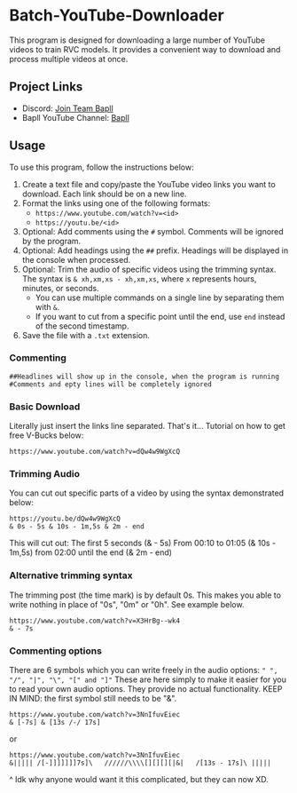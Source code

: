 # Batch-YouTube-Downloader

This program is designed for downloading a large number of YouTube videos to train RVC models. It provides a convenient way to download and process multiple videos at once.

## Project Links

- Discord: [Join Team Bapll](https://discord.gg/rbk3RCJPda)
- Bapll YouTube Channel: [Bapll](https://www.youtube.com/channel/UC6c-iFvwQJ_qO9x7lQwNFng)

## Usage

To use this program, follow the instructions below:

1. Create a text file and copy/paste the YouTube video links you want to download. Each link should be on a new line.
2. Format the links using one of the following formats:
   - `https://www.youtube.com/watch?v=<id>`
   - `https://youtu.be/<id>`
3. Optional: Add comments using the `#` symbol. Comments will be ignored by the program.
4. Optional: Add headings using the `##` prefix. Headings will be displayed in the console when processed.
5. Optional: Trim the audio of specific videos using the trimming syntax. The syntax is `& xh,xm,xs - xh,xm,xs`, where `x` represents hours, minutes, or seconds.
   - You can use multiple commands on a single line by separating them with `&`.
   - If you want to cut from a specific point until the end, use `end` instead of the second timestamp.
6. Save the file with a `.txt` extension.

### Commenting

```plaintext
##Headlines will show up in the console, when the program is running
#Comments and epty lines will be completely ignored
```

### Basic Download
Literally just insert the links line separated. That's it...
Tutorial on how to get free V-Bucks below:
```plaintext
https://www.youtube.com/watch?v=dQw4w9WgXcQ
```

### Trimming Audio
You can cut out specific parts of a video by using the syntax demonstrated below:
```plaintext
https://youtu.be/dQw4w9WgXcQ
& 0s - 5s & 10s - 1m,5s & 2m - end
```
This will cut out:
The first 5 seconds (&  - 5s)
From 00:10 to 01:05 (& 10s - 1m,5s)
from 02:00 until the end (& 2m - end)

### Alternative trimming syntax
The trimming post (the time mark) is by default 0s.
This makes you able to write nothing in place of "0s", "0m" or "0h". See example below.
```plaintext
https://www.youtube.com/watch?v=X3HrBg--wk4
& - 7s
```
### Commenting options
There are 6 symbols which you can write freely in the audio options: 
`" ", "/", "|", "\", "[" and "]"`
These are here simply to make it easier for you to read your own audio options.
They provide no actual functionality.
KEEP IN MIND: the first symbol still needs to be "&".
```plaintext
https://www.youtube.com/watch?v=3NnIfuvEiec
& [-7s] & [13s /-/ 17s]
```
or
```plaintext
https://www.youtube.com/watch?v=3NnIfuvEiec
&||||| /[-]]]]]]]7s]\   //////\\\\[][][][|&|   /[13s - 17s]\ |||||
```
^ Idk why anyone would want it this complicated, but they can now XD.

